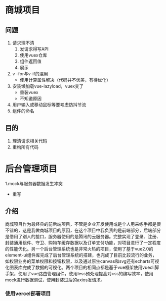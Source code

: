 # 商城项目

## 问题

1. 请求理不清
   1. 发请求得写API
   2. 使用vuex仓库
   3. 组件返回值
   4. 展示
2. v -for与v-if的混用
   - 使用计算属性解决（代码并不优美，有待优化）
3. 安装懒加载vue-lazyload，vuex变了
   - 重装vuex
   - 不知道原因
4. 用户输入或移动鼠标等要考虑防抖节流
4. 组件的命名

## 目的

1. 理清请求相关代码
2. 重构所有代码

# 后台管理项目

1.mock与服务器数据发生冲突

- 重写

## 介绍

商城项目作为最经典的前后端项目，不管是企业开发使用或是个人用来练手都是很不错的，这是我做商城项目的原因，在这个项目中我负责的是前端部分，后端部分是借用了别人的接口，服务器使用的是腾讯的云服务器。完整实现了登录、注册、封装通用组件、守卫、购物车缓存数据以及订单支付功能，对项目进行了一定程度的性能优化。另一个后台管理系统也是非常火热的项目，使用了基于vue2.0的element-ui组件库完成了后台管理系统的搭建，也完成了目前比较流行的业务，如权限业务的菜单权限和按钮权限，以及通过原生canvas和svg还有echarts可视化图表库完成了数据的可视化。两个项目的相同点都是基于vue框架使用vuecli脚手架，使用了vue路由管理组件，使用less预处理提高对css的编写效率，使用mock进行数据测试，使用封装过后的axios发请求。

### 使用vercel部署项目
